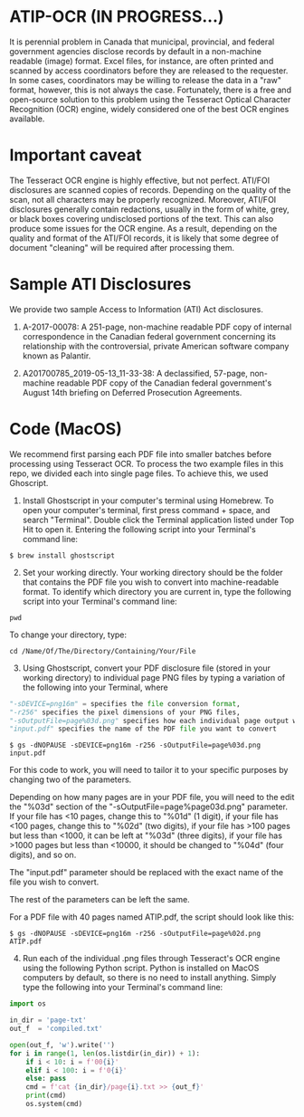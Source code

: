 # ATIP-OCR (IN PROGRESS...)
It is perennial problem in Canada that municipal, provincial, and federal government agencies disclose records by default in a non-machine readable (image) format. Excel files, for instance, are often printed and scanned by access coordinators before they are released to the requester. In some cases, coordinators may be willing to release the data in a "raw" format, however, this is not always the case. Fortunately, there is a free and open-source solution to this problem using the Tesseract Optical Character Recognition (OCR) engine, widely considered one of the best OCR engines available.

# Important caveat
The Tesseract OCR engine is highly effective, but not perfect. ATI/FOI disclosures are scanned copies of records. Depending on the quality of the scan, not all characters may be properly recognized. Moreover, ATI/FOI disclosures generally contain redactions, usually in the form of white, grey, or black boxes covering undisclosed portions of the text. This can also produce some issues for the OCR engine. As a result, depending on the quality and format of the ATI/FOI records, it is likely that some degree of document "cleaning" will be required after processing them.

# Sample ATI Disclosures
We provide two sample Access to Information (ATI) Act disclosures. 

1. A-2017-00078: A 251-page, non-machine readable PDF copy of internal correspondence in the Canadian federal government concerning its relationship with the controversial, private American software company known as Palantir.

2. A201700785_2019-05-13_11-33-38: A declassified, 57-page, non-machine readable PDF copy of the Canadian federal government's August 14th briefing on Deferred Prosecution Agreements.

# Code (MacOS)

We recommend first parsing each PDF file into smaller batches before processing using Tesseract OCR. To process the two example files in this repo, we divided each into single page files. To achieve this, we used Ghoscript.

1. Install Ghostscript in your computer's terminal using Homebrew. To open your computer's terminal, first press command + space, and search "Terminal". Double click the Terminal application listed under Top Hit to open it. Entering the following script into your Terminal's command line:
```
$ brew install ghostscript
```
2. Set your working directly. Your working directory should be the folder that contains the PDF file you wish to convert into machine-readable format. To identify which directory you are current in, type the following script into your Terminal's command line: 
```
pwd
```
To change your directory, type:
```
cd /Name/Of/The/Directory/Containing/Your/File
```
3. Using Ghostscript, convert your PDF disclosure file (stored in your working directory) to individual page PNG files by typing a variation of the following into your Terminal, where 
```python
"-sDEVICE=png16m" = specifies the file conversion format, 
"-r256" specifies the pixel dimensions of your PNG files, 
"-sOutputFile=page%03d.png" specifies how each individual page output will be named on your local harddrive, and 
"input.pdf" specifies the name of the PDF file you want to convert
```

```
$ gs -dNOPAUSE -sDEVICE=png16m -r256 -sOutputFile=page%03d.png input.pdf
```
For this code to work, you will need to tailor it to your specific purposes by changing two of the parameters. 

Depending on how many pages are in your PDF file, you will need to the edit the "%03d" section of the "-sOutputFile=page%page03d.png" parameter.  If your file has <10 pages, change this to "%01d" (1 digit), if your file has <100 pages, change this to "%02d" (two digits), if your file has >100 pages but less than <1000, it can be left at "%03d" (three digits), if your file has >1000 pages but less than <10000, it should be changed to "%04d" (four digits), and so on. 

The "input.pdf" parameter should be replaced with the exact name of the file you wish to convert. 

The rest of the parameters can be left the same.

For a PDF file with 40 pages named ATIP.pdf, the script should look like this:
```
$ gs -dNOPAUSE -sDEVICE=png16m -r256 -sOutputFile=page%02d.png ATIP.pdf
```
4. Run each of the individual .png files through Tesseract's OCR engine using the following Python script. Python is installed on MacOS computers by default, so there is no need to install anything. Simply type the following into your Terminal's command line:
```Python
import os

in_dir = 'page-txt'
out_f  = 'compiled.txt'

open(out_f, 'w').write('')
for i in range(1, len(os.listdir(in_dir)) + 1): 
	if i < 10: i = f'00{i}'
	elif i < 100: i = f'0{i}'
	else: pass
	cmd = f'cat {in_dir}/page{i}.txt >> {out_f}'
	print(cmd)
	os.system(cmd)
```
